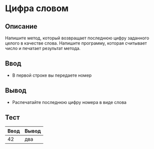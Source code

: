 # Цифра словом

## Описание
Напишите метод, который возвращает последнюю цифру заданного целого в качестве  слова.
Напишите программу, которая считывает число и печатает результат метода.

 ## Ввод
- В первой строке вы передаете номер

## Вывод
- Распечатайте последнюю цифру номера в виде слова

## Тест

| Ввод  | Вывод |
|:-------|:-------|
| 42     | два    |
